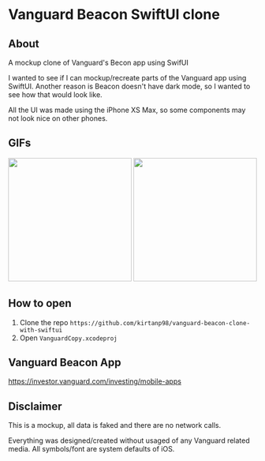 # Vanguard Beacon SwiftUI clone

## About
A mockup clone of Vanguard's Becon app using SwifUI

I wanted to see if I can mockup/recreate parts of the Vanguard app using SwiftUI. Another reason is Beacon doesn't have dark mode, so I wanted to see how that would look like. 

All the UI was made using the iPhone XS Max, so some components may not look nice on other phones.

## GIFs
<p align="middle">
  <img src="./Screenshots/darkmode.GIF" width=250>
  <img src="./Screenshots/lightmode.GIF" width=250>
</p>

## How to open

1. Clone the repo `https://github.com/kirtanp98/vanguard-beacon-clone-with-swiftui`
2. Open `VanguardCopy.xcodeproj`

## Vanguard Beacon App
https://investor.vanguard.com/investing/mobile-apps

## Disclaimer 
This is a mockup, all data is faked and there are no network calls.

Everything was designed/created without usaged of any Vanguard related media. All symbols/font are system defaults of iOS.

